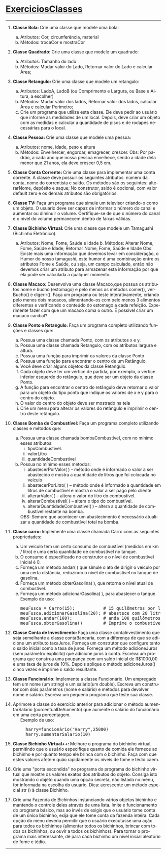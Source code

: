 <!DOCTYPE HTML PUBLIC "-//W3C//DTD HTML 4.01//EN" "http://www.w3.org/TR/html4/strict.dtd">
<html>
 <head>
  <meta content="text/html;charset=utf-8" http-equiv="Content-Type"/>
  <meta content="index,nofollow" name="robots"/>
  <title>
   ExerciciosClasses - PythonBrasil
  </title>
  
   <div id="page">
    <h1 id="pagelocation">
     <span>
      <a class="backlink" href="/ExerciciosClasses?action=fullsearch&amp;context=180&amp;value=linkto%3A%22ExerciciosClasses%22" rel="nofollow" title="Clique para fazer uma busca completa por este título">
       ExerciciosClasses
      </a>
     </span>
    </h1>
    <!-- INICIO -->
    <div dir="ltr" id="content" lang="pt-br">
     <span class="anchor" id="top">
     </span>
     <span class="anchor" id="line-1">
     </span>
      <span class="anchor" id="line-2">
      </span>
      <hr/>
      <p class="line874">
       <span class="anchor" id="line-3">
       </span>
       <span class="anchor" id="line-4">
       </span>
       <ol type="1">
        <li>
         <p class="line891">
          <strong>
           Classe Bola:
          </strong>
          Crie uma classe que modele uma bola:
          <span class="anchor" id="line-5">
          </span>
          <ol type="a">
           <li>
            Atributos: Cor, circunferência, material
            <span class="anchor" id="line-6">
            </span>
           </li>
           <li>
            Métodos: trocaCor e mostraCor
            <span class="anchor" id="line-7">
            </span>
            <span class="anchor" id="line-8">
            </span>
           </li>
          </ol>
         </p>
        </li>
        <li class="gap">
         <p class="line891">
          <strong>
           Classe Quadrado:
          </strong>
          Crie uma classe que modele um quadrado:
          <span class="anchor" id="line-9">
          </span>
          <ol type="a">
           <li>
            Atributos: Tamanho do lado
            <span class="anchor" id="line-10">
            </span>
           </li>
           <li>
            Métodos: Mudar valor do Lado, Retornar valor do Lado e calcular Área;
            <span class="anchor" id="line-11">
            </span>
            <span class="anchor" id="line-12">
            </span>
           </li>
          </ol>
         </p>
        </li>
        <li class="gap">
         <p class="line891">
          <strong>
           Classe Retangulo:
          </strong>
          Crie uma classe que modele um retangulo:
          <span class="anchor" id="line-13">
          </span>
          <ol type="a">
           <li>
            Atributos: LadoA, LadoB (ou Comprimento e Largura, ou Base e Altura, a escolher)
            <span class="anchor" id="line-14">
            </span>
           </li>
           <li>
            Métodos: Mudar valor dos lados, Retornar valor dos lados, calcular Área e calcular Perímetro;
            <span class="anchor" id="line-15">
            </span>
           </li>
           <li>
            Crie um programa que utilize esta classe. Ele deve pedir ao usuário que informe as medidades de um local. Depois, deve criar um objeto com as medidas e calcular a quantidade de pisos e de rodapés necessárias para o local.
            <span class="anchor" id="line-16">
            </span>
            <span class="anchor" id="line-17">
            </span>
           </li>
          </ol>
         </p>
        </li>
        <li class="gap">
         <p class="line891">
          <strong>
           Classe Pessoa:
          </strong>
          Crie uma classe que modele uma pessoa:
          <span class="anchor" id="line-18">
          </span>
          <ol type="a">
           <li>
            Atributos: nome, idade, peso e altura
            <span class="anchor" id="line-19">
            </span>
           </li>
           <li>
            Métodos: Envelhercer, engordar, emagrecer, crescer.
            <span class="anchor" id="line-20">
            </span>
            Obs: Por padrão, a cada ano que nossa pessoa envelhece, sendo a idade dela menor que 21 anos, ela deve crescer 0,5 cm.
            <span class="anchor" id="line-21">
            </span>
            <span class="anchor" id="line-22">
            </span>
           </li>
          </ol>
         </p>
        </li>
        <li class="gap">
         <p class="line891">
          <strong>
           Classe Conta Corrente:
          </strong>
          Crie uma classe para implementar uma conta corrente. A classe deve possuir os seguintes atributos: número da conta, nome do correntista e saldo. Os métodos são os seguintes: alterarNome, depósito e saque; No construtor, saldo é opcional, com valor default zero e os demais atributos são obrigatórios.
          <span class="anchor" id="line-23">
          </span>
          <span class="anchor" id="line-24">
          </span>
         </p>
        </li>
        <li class="gap">
         <p class="line891">
          <strong>
           Classe TV:
          </strong>
          Faça um programa que simule um televisor criando-o como um objeto. O usuário deve ser capaz de informar o número do canal e aumentar ou diminuir o volume. Certifique-se de que o número do canal e o nível do volume permanecem dentro de faixas válidas.
          <span class="anchor" id="line-25">
          </span>
          <span class="anchor" id="line-26">
          </span>
         </p>
        </li>
        <li class="gap">
         <p class="line891">
          <strong>
           Classe Bichinho Virtual:
          </strong>
          Crie uma classe que modele um Tamagushi (Bichinho Eletrônico):
          <span class="anchor" id="line-27">
          </span>
          <ol type="a">
           <li>
            Atributos: Nome, Fome, Saúde e Idade
            <span class="anchor" id="line-28">
            </span>
            b. Métodos: Alterar Nome, Fome, Saúde e Idade; Retornar Nome, Fome, Saúde e Idade
            <span class="anchor" id="line-29">
            </span>
            Obs: Existe mais uma informação que devemos levar em consideração, o Humor do nosso tamagushi, este humor é uma combinação entre os atributos Fome e Saúde, ou seja, um campo calculado, então não devemos criar um atributo para armazenar esta informação por que ela pode ser calculada a qualquer momento.
            <span class="anchor" id="line-30">
            </span>
            <span class="anchor" id="line-31">
            </span>
           </li>
          </ol>
         </p>
        </li>
        <li class="gap">
         <p class="line891">
          <strong>
           Classe Macaco:
          </strong>
          Desenvolva uma classe Macaco,que possua os atributos nome e bucho (estomago) e pelo menos os métodos comer(), verBucho() e digerir(). Faça um programa ou teste interativamente, criando pelo menos dois macacos, alimentando-os com pelo menos 3 alimentos diferentes e verificando o conteúdo do estomago a cada refeição. Experimente fazer com que um macaco coma o outro. É possível criar um macaco canibal?
          <span class="anchor" id="line-32">
          </span>
          <span class="anchor" id="line-33">
          </span>
         </p>
        </li>
        <li class="gap">
         <p class="line891">
          <strong>
           Classe Ponto e Retangulo:
          </strong>
          Faça um programa completo utilizando funções e classes que:
          <span class="anchor" id="line-34">
          </span>
          <ol type="a">
           <li>
            Possua uma classe chamada Ponto, com os atributos x e y.
            <span class="anchor" id="line-35">
            </span>
           </li>
           <li>
            Possua uma classe chamada Retangulo, com os atributos largura e altura.
            <span class="anchor" id="line-36">
            </span>
           </li>
           <li>
            Possua uma função para imprimir os valores da classe Ponto
            <span class="anchor" id="line-37">
            </span>
           </li>
           <li>
            Possua uma função para encontrar o centro de um Retângulo.
            <span class="anchor" id="line-38">
            </span>
           </li>
           <li>
            Você deve criar alguns objetos da classe Retangulo.
            <span class="anchor" id="line-39">
            </span>
           </li>
           <li>
            Cada objeto deve ter um vértice de partida, por exemplo, o vértice inferior esquerdo do retângulo, que deve ser um objeto da classe Ponto.
            <span class="anchor" id="line-40">
            </span>
           </li>
           <li>
            A função para encontrar o centro do retângulo deve retornar o valor para um objeto do tipo ponto que indique os valores de x e y para o centro do objeto.
            <span class="anchor" id="line-41">
            </span>
           </li>
           <li>
            O valor do centro do objeto deve ser mostrado na tela
            <span class="anchor" id="line-42">
            </span>
           </li>
           <li>
            Crie um menu para alterar os valores do retângulo e imprimir o centro deste retângulo.
            <span class="anchor" id="line-43">
            </span>
            <span class="anchor" id="line-44">
            </span>
           </li>
          </ol>
         </p>
        </li>
        <li class="gap">
         <p class="line891">
          <strong>
           Classe Bomba de Combustível:
          </strong>
          Faça um programa completo utilizando classes e métodos que:
          <span class="anchor" id="line-45">
          </span>
          <ol type="a">
           <li>
            Possua uma classe chamada bombaCombustível, com no mínimo esses atributos:
            <span class="anchor" id="line-46">
            </span>
            <ol type="i">
             <li>
              tipoCombustivel.
              <span class="anchor" id="line-47">
              </span>
             </li>
             <li>
              valorLitro
              <span class="anchor" id="line-48">
              </span>
             </li>
             <li>
              quantidadeCombustivel
              <span class="anchor" id="line-49">
              </span>
             </li>
            </ol>
           </li>
           <li>
            Possua no mínimo esses métodos:
            <span class="anchor" id="line-50">
            </span>
            <ol type="i">
             <li>
              abastecerPorValor( ) – método onde é informado o valor a ser abastecido e mostra a quantidade de litros que foi colocada no veículo
              <span class="anchor" id="line-51">
              </span>
             </li>
             <li>
              abastecerPorLitro( ) – método onde é informado a quantidade em litros de combustível e mostra o valor a ser pago pelo cliente.
              <span class="anchor" id="line-52">
              </span>
             </li>
             <li>
              alterarValor( ) – altera o valor do litro do combustível.
              <span class="anchor" id="line-53">
              </span>
             </li>
             <li>
              alterarCombustivel( ) – altera o tipo do combustível.
              <span class="anchor" id="line-54">
              </span>
             </li>
             <li>
              alterarQuantidadeCombustivel( ) – altera a quantidade de combustível restante na bomba.
              <span class="anchor" id="line-55">
              </span>
             </li>
            </ol>
            OBS: Sempre que acontecer um abastecimento é necessário atualizar a quantidade de combustível total na bomba.
            <span class="anchor" id="line-56">
            </span>
            <span class="anchor" id="line-57">
            </span>
           </li>
          </ol>
         </p>
        </li>
        <li class="gap">
         <p class="line891">
          <strong>
           Classe carro:
          </strong>
          Implemente uma classe chamada Carro com as seguintes propriedades:
          <span class="anchor" id="line-58">
          </span>
          <ol type="a">
           <li>
            Um veículo tem um certo consumo de combustível (medidos em km / litro) e uma certa quantidade de combustível no tanque.
            <span class="anchor" id="line-59">
            </span>
           </li>
           <li>
            O consumo é especificado no construtor e o nível de combustível inicial é 0.
            <span class="anchor" id="line-60">
            </span>
           </li>
           <li>
            Forneça um método andar( ) que simule o ato de dirigir o veículo por uma certa distância, reduzindo o nível de combustível no tanque de gasolina.
            <span class="anchor" id="line-61">
            </span>
           </li>
           <li>
            Forneça um método obterGasolina( ), que retorna o nível atual de combustível.
            <span class="anchor" id="line-62">
            </span>
           </li>
           <li>
            Forneça um método adicionarGasolina( ), para abastecer o tanque.
            <span class="anchor" id="line-63">
            </span>
            <span class="anchor" id="line-64">
            </span>
            Exemplo de uso:
            <span class="anchor" id="line-65">
            </span>
            <span class="anchor" id="line-66">
            </span>
            <span class="anchor" id="line-67">
            </span>
            <span class="anchor" id="line-68">
            </span>
            <span class="anchor" id="line-69">
            </span>
            <span class="anchor" id="line-70">
            </span>
            <pre><span class="anchor" id="line-1"></span>meuFusca = Carro(15);           # 15 quilômetros por litro de combustível. 
<span class="anchor" id="line-2"></span>meuFusca.adicionarGasolina(20); # abastece com 20 litros de combustível. 
<span class="anchor" id="line-3"></span>meuFusca.andar(100);            # anda 100 quilômetros.
<span class="anchor" id="line-4"></span>meuFusca.obterGasolina()        # Imprime o combustível que resta no tanque.</pre>
            <span class="anchor" id="line-71">
            </span>
            <span class="anchor" id="line-72">
            </span>
           </li>
          </ol>
         </p>
        </li>
        <li class="gap">
         <p class="line891">
          <strong>
           Classe Conta de Investimento:
          </strong>
          Faça uma classe contaInvestimento que seja semelhante a classe contaBancaria, com a diferença de que se adicione um atributo taxaJuros. Forneça um construtor que configure tanto o saldo inicial como a taxa de juros. Forneça um método adicioneJuros (sem parâmetro explícito) que adicione juros à conta. Escreva um programa que construa uma poupança com um saldo inicial de R$1000,00 e uma taxa de juros de 10%. Depois aplique o método adicioneJuros() cinco vezes e imprime o saldo resultante.
          <span class="anchor" id="line-73">
          </span>
          <span class="anchor" id="line-74">
          </span>
         </p>
        </li>
        <li class="gap">
         <p class="line891">
          <strong>
           Classe Funcionário:
          </strong>
          Implemente a classe Funcionário. Um empregado tem um nome (um string) e um salário(um double). Escreva um construtor com dois parâmetros (nome e salário) e métodos para devolver nome e salário. Escreva um pequeno programa que teste sua classe.
          <span class="anchor" id="line-75">
          </span>
          <span class="anchor" id="line-76">
          </span>
         </p>
        </li>
        <li class="gap">
         Aprimore a classe do exercício anterior para adicionar o método aumentarSalario (porcentualDeAumento) que aumente o salário do funcionário em uma certa porcentagem.
         <span class="anchor" id="line-77">
         </span>
         <ul>
          <li style="list-style-type:none">
           Exemplo de uso:
           <span class="anchor" id="line-78">
           </span>
           <span class="anchor" id="line-79">
           </span>
           <span class="anchor" id="line-80">
           </span>
           <span class="anchor" id="line-81">
           </span>
           <pre><span class="anchor" id="line-1-1"></span>  harry=funcionário("Harry",25000)
<span class="anchor" id="line-2-1"></span>  harry.aumentarSalario(10)</pre>
           <span class="anchor" id="line-82">
           </span>
           <span class="anchor" id="line-83">
           </span>
           <span class="anchor" id="line-84">
           </span>
          </li>
         </ul>
        </li>
        <li class="gap">
         <p class="line891">
          <strong>
           Classe Bichinho Virtual++:
          </strong>
          Melhore o programa do bichinho virtual, permitindo que o usuário especifique quanto de comida ele fornece ao bichinho e por quanto tempo ele brinca com o bichinho. Faça com que estes valores afetem quão rapidamente os níveis de fome e tédio caem.
          <span class="anchor" id="line-85">
          </span>
          <span class="anchor" id="line-86">
          </span>
         </p>
        </li>
        <li class="gap">
         <p class="line862">
          Crie uma "porta escondida" no programa do programa do bichinho virtual que mostre os valores exatos dos atributos do objeto. Consiga isto mostrando o objeto quando uma opção secreta, não listada no menu, for informada na escolha do usuário. Dica: acrescente um método especial
          <span class="u">
           str
          </span>
          () à classe Bichinho.
          <span class="anchor" id="line-87">
          </span>
          <span class="anchor" id="line-88">
          </span>
         </p>
        </li>
        <li class="gap">
         Crie uma Fazenda de Bichinhos instanciando vários objetos bichinho e mantendo o controle deles através de uma lista. Imite o funcionamento do programa básico, mas ao invés de exigis que o usuário tome conta de um único bichinho, exija que ele tome conta da fazenda inteira. Cada opção do menu deveria permitir que o usuário executasse uma ação para todos os bichinhos (alimentar todos os bichinhos, brincar com todos os bichinhos, ou ouvir a todos os bichinhos). Para tornar o programa mais interessante, dê para cada bichinho um nivel inicial aleatório de fome e tédio.
         <span class="anchor" id="line-89">
         </span>
         <span class="anchor" id="line-90">
         </span>
        </li>
       </ol>
       <p class="line867">
        <hr/>
        <p class="line874">
         <span class="anchor" id="line-91">
         </span>
         <span class="anchor" id="bottom">
         </span>
        </p>
       </p>
      </p>
     </p>
    </div>
    <!-- FIM -->
   </div>
   <!-- page -->
  </div>
 </body>
</html>
